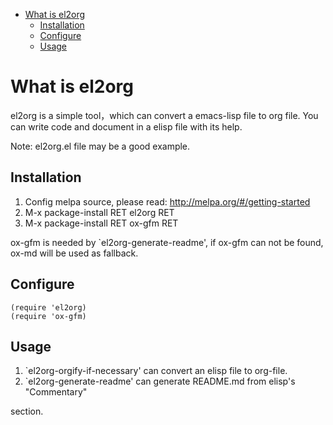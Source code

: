 - [What is el2org](#orge361888)
  - [Installation](#org5ed413c)
  - [Configure](#orgf3803c0)
  - [Usage](#orgcd7d7ab)


<a id="orge361888"></a>

# What is el2org

el2org is a simple tool，which can convert a emacs-lisp file to org file. You can write code and document in a elisp file with its help.

Note: el2org.el file may be a good example.


<a id="org5ed413c"></a>

## Installation

1.  Config melpa source, please read: <http://melpa.org/#/getting-started>
2.  M-x package-install RET el2org RET
3.  M-x package-install RET ox-gfm RET

ox-gfm is needed by \`el2org-generate-readme', if ox-gfm can not be found, ox-md will be used as fallback.


<a id="orgf3803c0"></a>

## Configure

    (require 'el2org)
    (require 'ox-gfm)


<a id="orgcd7d7ab"></a>

## Usage

1.  \`el2org-orgify-if-necessary' can convert an elisp file to org-file.
2.  \`el2org-generate-readme' can generate README.md from elisp's "Commentary"

section.